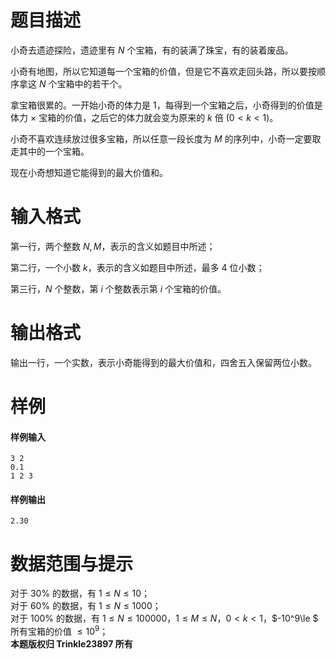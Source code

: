 
# 题目描述

小奇去遗迹探险，遗迹里有 $N$ 个宝箱，有的装满了珠宝，有的装着废品。
		
小奇有地图，所以它知道每一个宝箱的价值，但是它不喜欢走回头路，所以要按顺序拿这 $N$ 个宝箱中的若干个。

拿宝箱很累的。一开始小奇的体力是 $1$，每得到一个宝箱之后，小奇得到的价值是体力 $\times$ 宝箱的价值，之后它的体力就会变为原来的 $k$ 倍 $(0<k<1)$。
		
小奇不喜欢连续放过很多宝箱，所以任意一段长度为 $M$ 的序列中，小奇一定要取走其中的一个宝箱。
		
现在小奇想知道它能得到的最大价值和。


# 输入格式

第一行，两个整数 $N,M$，表示的含义如题目中所述；
	
第二行，一个小数 $k$，表示的含义如题目中所述，最多 $4$ 位小数；
		
第三行，$N$ 个整数，第 $i$ 个整数表示第 $i$ 个宝箱的价值。

# 输出格式

输出一行，一个实数，表示小奇能得到的最大价值和，四舍五入保留两位小数。

# 样例

#### 样例输入
```plain
3 2
0.1
1 2 3
```
#### 样例输出
```plain
2.30
```

# 数据范围与提示

对于 $30\%$ 的数据，有 $1\le N\le 10$；   
对于 $60\%$ 的数据，有 $1\le N\le 1000$；    
对于 $100\%$ 的数据，有 $1\le N\le 100000$，$1\le M\le N$，$0<k<1$，$-10^9\le $ 所有宝箱的价值 $\le 10^9$；    
**本题版权归 Trinkle23897 所有**

